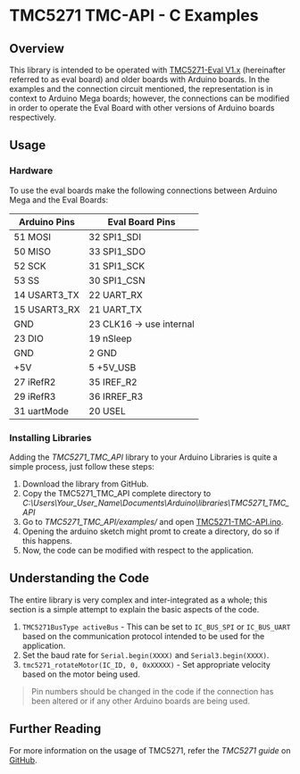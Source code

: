 # TMC5271 TMC-API - C Examples

## Overview
This library is intended to be operated with [TMC5271-Eval V1.x](https://www.analog.com/en/resources/evaluation-hardware-and-software/evaluation-boards-kits/tmc5271-eval.html#eb-overview) (hereinafter referred to as eval board) and older boards with Arduino boards. In the examples and the connection circuit mentioned, the representation is in context to Arduino Mega boards; however, the connections can be modified in order to operate the Eval Board with other versions of Arduino boards respectively.

## Usage
### Hardware
To use the eval boards make the following connections between Arduino Mega and the Eval Boards:

 | Arduino Pins   | Eval Board Pins          |
 | -------------- | ------------------------ | 
 | 51 MOSI        | 32 SPI1_SDI              |
 | 50 MISO        | 33 SPI1_SDO              |
 | 52 SCK         | 31 SPI1_SCK              |
 | 53 SS          | 30 SPI1_CSN              |
 | 14 USART3_TX   | 22 UART_RX               |
 | 15 USART3_RX   | 21 UART_TX               |
 | GND            | 23 CLK16 -> use internal | 
 | 23 DIO         | 19 nSleep                |
 | GND            | 2 GND                    |
 | +5V            | 5 +5V_USB                |
 | 27 iRefR2      | 35 IREF_R2               |
 | 29 iRefR3      | 36 IRREF_R3              |
 | 31 uartMode    | 20 USEL                  |

 ### Installing Libraries
 Adding the *TMC5271_TMC_API* library to your Arduino Libraries is quite a simple process, just follow these steps:
 1. Download the library from GitHub.
 2. Copy the TMC5271_TMC_API complete directory to *C:\Users\Your_User_Name\Documents\Arduino\libraries\TMC5271_TMC_API*
 3. Go to *TMC5271_TMC_API/examples/* and open [TMC5271-TMC-API.ino](\examples\TMC5271-TMC-API.ino).
 4. Opening the arduino sketch might promt to create a directory, do so if this happens.
 5. Now, the code can be modified with respect to the application.

 ## Understanding the Code
 The entire library is very complex and inter-integrated as a whole; this section is a simple attempt to explain the basic aspects of the code.

 1. `TMC5271BusType activeBus` - This can be set to `IC_BUS_SPI` or `IC_BUS_UART` based on the communication protocol intended to be used for the application.
 2. Set the baud rate for `Serial.begin(XXXX)` and `Serial3.begin(XXXX)`.
 3. `tmc5271_rotateMotor(IC_ID, 0, 0xXXXXX)` - Set appropriate velocity based on the motor being used.
 
 > Pin numbers should be changed in the code if the connection has been altered or if any other Arduino boards are being used.

## Further Reading

For more information on the usage of TMC5271, refer the *TMC5271 guide* on [GitHub](https://github.com/analogdevicesinc/TMC-API/blob/master/tmc/ic/TMC5271/README.md).